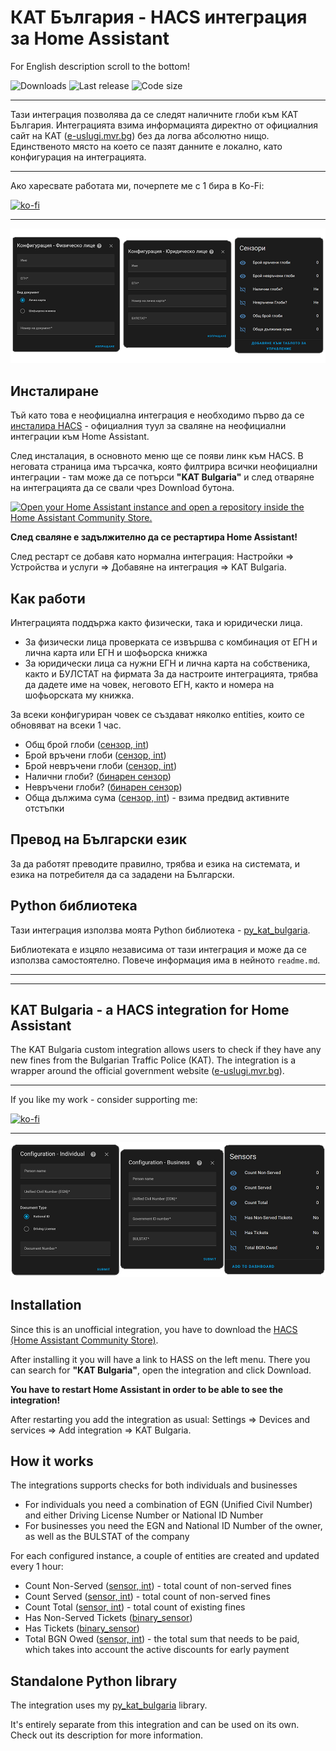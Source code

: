 # КАТ България - HACS интеграция за Home Assistant

For English description scroll to the bottom!

![Downloads](https://img.shields.io/github/downloads/nedevski/hass_kat_bulgaria/latest/total?style=flat-square)
![Last release](https://img.shields.io/github/release-date/nedevski/hacs_kat_bulgaria?style=flat-square)
![Code size](https://img.shields.io/github/languages/code-size/nedevski/hacs_kat_bulgaria?style=flat-square)

<!-- ![Quality Gate](https://img.shields.io/sonar/quality_gate/Nedevski_hass_kat_bulgaria?server=https%3A%2F%2Fsonarcloud.io&style=flat-square) -->

---

Тази интеграция позволява да се следят наличните глоби към КАТ България. Интеграцията взима информацията директно от официалния сайт на КАТ ([e-uslugi.mvr.bg](https://e-uslugi.mvr.bg/services/kat-obligations)) без да логва абсолютно нищо. Единственото място на което се пазят данните е локално, като конфигурация на интеграцията.

---

Ако харесвате работата ми, почерпете ме с 1 бира в Ko-Fi:

[![ko-fi](https://ko-fi.com/img/githubbutton_sm.svg)](https://ko-fi.com/nedevski/tip)

---

![Config flow](https://raw.githubusercontent.com/Nedevski/hass_kat_bulgaria/main/images/screenshots-bg.png)

## Инсталиране

Тъй като това е неофициална интеграция е необходимо първо да се [инсталира HACS](https://hacs.xyz/docs/setup/download) - официалния туул за сваляне на неофициални интеграции към Home Assistant.

След инсталация, в основното меню ще се появи линк към HACS. В неговата страница има търсачка, която филтрира всички неофициални интеграции - там може да се потърси **"KAT Bulgaria"** и след отваряне на интеграцията да се свали чрез Download бутона.

[![Open your Home Assistant instance and open a repository inside the Home Assistant Community Store.](https://my.home-assistant.io/badges/hacs_repository.svg)](https://my.home-assistant.io/redirect/hacs_repository/?owner=Nedevski&repository=hass_kat_bulgaria&category=integration)

**След сваляне е задължително да се рестартира Home Assistant!**

След рестарт се добавя като нормална интеграция: Настройки => Устройства и услуги => Добавяне на интеграция => KAT Bulgaria.

## Как работи

Интеграцията поддържа както физически, така и юридически лица.

- За физически лица проверката се извършва с комбинация от ЕГН и лична карта или ЕГН и шофьорска книжка
- За юридически лица са нужни ЕГН и лична карта на собственика, както и БУЛСТАТ на фирмата
  За да настроите интеграцията, трябва да дадете име на човек, неговото ЕГН, както и номера на шофьорската му книжка.

За всеки конфигуриран човек се създават няколко entities, които се обновяват на всеки 1 час.

- Общ брой глоби ([сензор, int](https://www.home-assistant.io/integrations/binary_sensor/))
- Брой връчени глоби ([сензор, int](https://www.home-assistant.io/integrations/binary_sensor/))
- Брой невръчени глоби ([сензор, int](https://www.home-assistant.io/integrations/binary_sensor/))
- Налични глоби? ([бинарен сензор](https://www.home-assistant.io/integrations/binary_sensor/))
- Невръчени глоби? ([бинарен сензор](https://www.home-assistant.io/integrations/binary_sensor/))
- Обща дължима сума ([сензор, int](https://www.home-assistant.io/integrations/binary_sensor/)) - взима предвид активните отстъпки

## Превод на Български език

За да работят преводите правилно, трябва и езика на системата, и езика на потребителя да са зададени на Български.

## Python библиотека

Тази интеграция използва моята Python библиотека - [py_kat_bulgaria](https://github.com/Nedevski/py_kat_bulgaria).

Библиотеката е изцяло независима от тази интеграция и може да се използва самостоятелно. Повече информация има в нейното `readme.md`.

---

---

## KAT Bulgaria - a HACS integration for Home Assistant

The KAT Bulgaria custom integration allows users to check if they have any new fines from the Bulgarian Traffic Police (KAT). The integration is a wrapper around the official government website ([e-uslugi.mvr.bg](https://e-uslugi.mvr.bg/services/kat-obligations)).

---

If you like my work - consider supporting me:

[![ko-fi](https://ko-fi.com/img/githubbutton_sm.svg)](https://ko-fi.com/nedevski/tip)

---

![Config flow](https://raw.githubusercontent.com/Nedevski/hass_kat_bulgaria/main/images/screenshots-en.png)

## Installation

Since this is an unofficial integration, you have to download the [HACS (Home Assistant Community Store)](https://hacs.xyz/docs/setup/download).

After installing it you will have a link to HASS on the left menu. There you can search for **"KAT Bulgaria"**, open the integration and click Download.

**You have to restart Home Assistant in order to be able to see the integration!**

After restarting you add the integration as usual: Settings => Devices and services => Add integration => KAT Bulgaria.

## How it works

The integrations supports checks for both individuals and businesses

- For individuals you need a combination of EGN (Unified Civil Number) and either Driving License Number or National ID Number
- For businesses you need the EGN and National ID Number of the owner, as well as the BULSTAT of the company

For each configured instance, a couple of entities are created and updated every 1 hour:

- Count Non-Served ([sensor, int](https://www.home-assistant.io/integrations/binary_sensor/)) - total count of non-served fines
- Count Served ([sensor, int](https://www.home-assistant.io/integrations/binary_sensor/)) - total count of non-served fines
- Count Total ([sensor, int](https://www.home-assistant.io/integrations/binary_sensor/)) - total count of existing fines
- Has Non-Served Tickets ([binary_sensor](https://www.home-assistant.io/integrations/binary_sensor/))
- Has Tickets ([binary_sensor](https://www.home-assistant.io/integrations/binary_sensor/))
- Total BGN Owed ([sensor, int](https://www.home-assistant.io/integrations/binary_sensor/)) - the total sum that needs to be paid, which takes into account the active discounts for early payment

## Standalone Python library

The integration uses my [py_kat_bulgaria](https://github.com/Nedevski/py_kat_bulgaria) library.

It's entirely separate from this integration and can be used on its own. Check out its description for more information.
